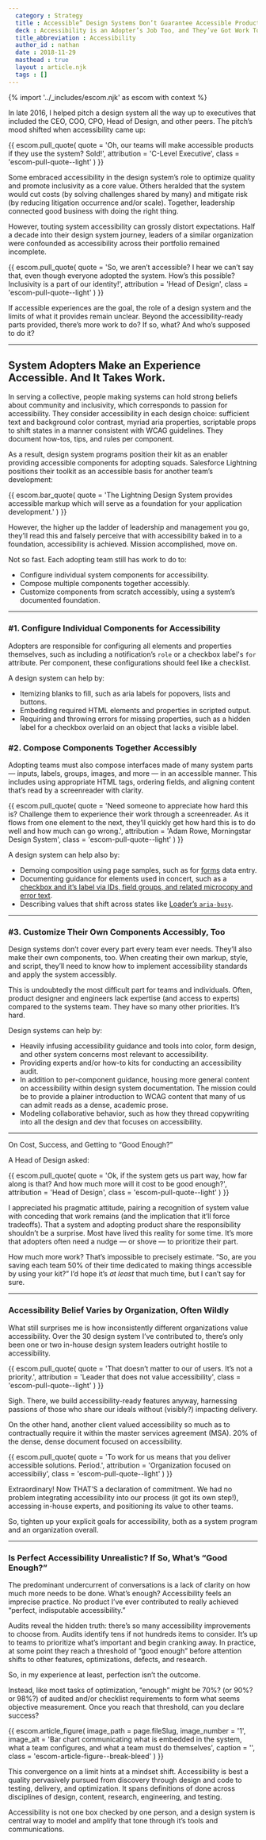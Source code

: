 ```yaml
---
  category : Strategy
  title : Accessible” Design Systems Don’t Guarantee Accessible Products
  deck : Accessibility is an Adopter’s Job Too, and They’ve Got Work To Do
  title_abbreviation : Accessibility
  author_id : nathan
  date : 2018-11-29
  masthead : true
  layout : article.njk
  tags : []
---
```


{% import '../_includes/escom.njk' as escom with context %}

In late 2016, I helped pitch a design system all the way up to executives that included the CEO, COO, CPO, Head of Design, and other peers. The pitch’s mood shifted when accessibility came up:

{{ escom.pull_quote(
    quote = 'Oh, our teams will make accessible products if they use the system? Sold!',
    attribution = 'C-Level Executive',
    class = 'escom-pull-quote--light'
) }}

Some embraced accessibility in the design system’s role to optimize quality and promote inclusivity as a core value. Others heralded that the system would cut costs (by solving challenges shared by many) and mitigate risk (by reducing litigation occurrence and/or scale). Together, leadership connected good business with doing the right thing.

However, touting system accessibility can grossly distort expectations. Half a decade into their design system journey, leaders of a similar organization were confounded as accessibility across their portfolio remained incomplete.

{{ escom.pull_quote(
    quote = 'So, we aren’t accessible? I hear we can’t say that, even though everyone adopted the system. How’s this possible? Inclusivity is a part of our identity!',
    attribution = 'Head of Design',
    class = 'escom-pull-quote--light'
) }}

If accessible experiences are the goal, the role of a design system and the limits of what it provides remain unclear. Beyond the accessibility-ready parts provided, there’s more work to do? If so, what? And who’s supposed to do it?

---

## System Adopters Make an Experience Accessible. And It Takes Work.

In serving a collective, people making systems can hold strong beliefs about community and inclusivity, which corresponds to passion for accessibility. They consider accessibility in each design choice: sufficient text and background color contrast, myriad aria properties, scriptable props to shift states in a manner consistent with WCAG guidelines. They document how-tos, tips, and rules per component.

As a result, design system programs position their kit as an enabler providing accessible components for adopting squads. Salesforce Lightning positions their toolkit as an accessible basis for another team’s development:

{{ escom.bar_quote(
    quote = 'The Lightning Design System provides accessible markup which will serve as a foundation for your application development.'
) }}

However, the higher up the ladder of leadership and management you go, they’ll read this and falsely perceive that with accessibility baked in to a foundation, accessibility is achieved. Mission accomplished, move on.

Not so fast. Each adopting team still has work to do to:

- Configure individual system components for accessibility.
- Compose multiple components together accessibly.
- Customize components from scratch accessibly, using a system’s documented foundation.

---

### #1. Configure Individual Components for Accessibility

Adopters are responsible for configuring all elements and properties themselves, such as including a notification’s `role` or a checkbox label's `for` attribute. Per component, these configurations should feel like a checklist.

A design system can help by:

- Itemizing blanks to fill, such as aria labels for popovers, lists and buttons.
- Embedding required HTML elements and properties in scripted output.
- Requiring and throwing errors for missing properties, such as a hidden label for a checkbox overlaid on an object that lacks a visible label.

### #2. Compose Components Together Accessibly

Adopting teams must also compose interfaces made of many system parts — inputs, labels, groups, images, and more — in an accessible manner. This includes using appropriate HTML tags, ordering fields, and aligning content that’s read by a screenreader with clarity.

{{ escom.pull_quote(
    quote = 'Need someone to appreciate how hard this is? Challenge them to experience their work through a screenreader. As it flows from one element to the next, they’ll quickly get how hard this is to do well and how much can go wrong.',
    attribution = 'Adam Rowe, Morningstar Design System',
    class = 'escom-pull-quote--light'
) }}

A design system can help also by:

- Demoing composition using page samples, such as for <a href="https://designsystem.morningstar.com/components/forms.html#examples">forms</a> data entry.
- Documenting guidance for elements used in concert, such as a <a href="https://designsystem.morningstar.com/components/forms.html#accessibility">checkbox and it’s label via IDs, field groups, and related microcopy and error text</a>.
- Describing values that shift across states like <a href="https://designsystem.morningstar.com/components/loaders.html#accessibility">Loader’s `aria-busy`</a>.

---

### #3. Customize Their Own Components Accessibly, Too

Design systems don’t cover every part every team ever needs. They’ll also make their own components, too. When creating their own markup, style, and script, they’ll need to know how to implement accessibility standards and apply the system accessibly.

This is undoubtedly the most difficult part for teams and individuals. Often, product designer and engineers lack expertise (and access to experts) compared to the systems team. They have so many other priorities. It’s hard.

Design systems can help by:

- Heavily infusing accessibility guidance and tools into color, form design, and other system concerns most relevant to accessibility.
- Providing experts and/or how-to kits for conducting an accessibility audit.
- In addition to per-component guidance, housing more general content on accessibility within design system documentation. The mission could be to provide a plainer introduction to WCAG content that many of us can admit reads as a dense, academic prose.
- Modeling collaborative behavior, such as how they thread copywriting into all the design and dev that focuses on accessibility.

---

On Cost, Success, and Getting to “Good Enough?”

A Head of Design asked:

{{ escom.pull_quote(
    quote = 'Ok, if the system gets us part way, how far along is that? And how much more will it cost to be good enough?',
    attribution = 'Head of Design',
    class = 'escom-pull-quote--light'
) }}

I appreciated his pragmatic attitude, pairing a recognition of system value with conceding that work remains (and the implication that it’ll force tradeoffs). That a system and adopting product share the responsibility shouldn’t be a surprise. Most have lived this reality for some time. It’s more that adopters often need a nudge — or shove — to prioritize their part.

How much more work? That’s impossible to precisely estimate. “So, are you saving each team 50% of their time dedicated to making things accessible by using your kit?” I’d hope it’s _at least_ that much time, but I can’t say for sure.

---

### Accessibility Belief Varies by Organization, Often Wildly

What still surprises me is how inconsistently different organizations value accessibility. Over the 30 design system I’ve contributed to, there’s only been one or two in-house design system leaders outright hostile to accessibility.

{{ escom.pull_quote(
    quote = 'That doesn’t matter to our of users. It’s not a priority.',
    attribution = 'Leader that does not value accessibility',
    class = 'escom-pull-quote--light'
) }}

Sigh. There, we build accessibility-ready features anyway, harnessing passions of those who share our ideals without (visibly?) impacting delivery.

On the other hand, another client valued accessibility so much as to contractually require it within the master services agreement (MSA). 20% of the dense, dense document focused on accessibility.

{{ escom.pull_quote(
    quote = 'To work for us means that you deliver accessible solutions. Period.',
    attribution = 'Organization focused on accessibiliy',
    class = 'escom-pull-quote--light'
) }}

Extraordinary! Now THAT’S a declaration of commitment. We had no problem integrating accessibility into our process (it got its own step!), accessing in-house experts, and positioning its value to other teams.

So, tighten up your explicit goals for accessibility, both as a system program and an organization overall.

---

### Is Perfect Accessibility Unrealistic? If So, What’s “Good Enough?”

The predominant undercurrent of conversations is a lack of clarity on how much more needs to be done. What’s enough? Accessibility feels an imprecise practice. No product I’ve ever contributed to really achieved “perfect, indisputable accessibility.”

Audits reveal the hidden truth: there’s so many accessibility improvements to choose from. Audits identify tens if not hundreds items to consider. It’s up to teams to prioritize what’s important and begin cranking away. In practice, at some point they reach a threshold of “good enough” before attention shifts to other features, optimizations, defects, and research.

So, in my experience at least, perfection isn’t the outcome.

Instead, like most tasks of optimization, “enough” might be 70%? (or 90%? or 98%?) of audited and/or checklist requirements to form what seems objective measurement. Once you reach that threshold, can you declare success?

{{ escom.article_figure(
  image_path = page.fileSlug,
  image_number = '1',
  image_alt = 'Bar chart communicating what is embedded in the system, what a team configures, and what a team must do themselves',
  caption = '',
  class = 'escom-article-figure--break-bleed'
) }}

This convergence on a limit hints at a mindset shift. Accessibility is best a quality pervasively pursued from discovery through design and code to testing, delivery, and optimization. It spans definitions of done across disciplines of design, content, research, engineering, and testing.

Accessibility is not one box checked by one person, and a design system is central way to model and amplify that tone through it’s tools and communications.
